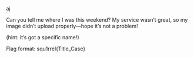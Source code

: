 aj

Can you tell me where I was this weekend? My service wasn’t great, so my image didn’t upload properly—hope it’s not a problem!

(hint: it’s got a specific name!)

Flag format: squ1rrel{Title_Case}
